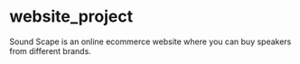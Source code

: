 # website_project
Sound Scape is an online ecommerce website where you can buy speakers from different brands.
